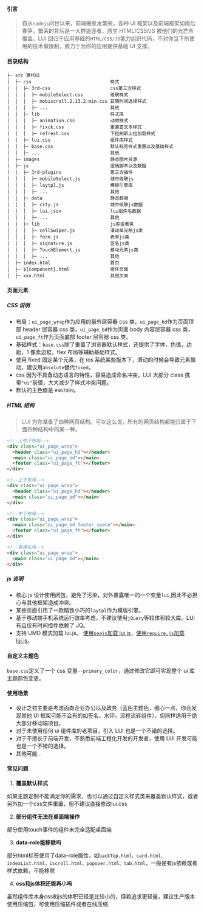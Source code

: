 #### 引言

> 自从`nodejs`问世以来，前端圈愈发繁荣，各种 UI 框架以及前端框架如雨后春笋。繁荣的背后是一大群追逐者，原生 HTML/CSS/JS 被他们的光芒所覆盖。LUI 回归于应用基础的`HTML/CSS/JS`能力组织代码，不对你当下所使用的技术做限制，致力于为你的应用提供基础 UI 支撑。

#### 目录结构

```
├─ src 源代码
│  ├─ css                             样式
│  │  ├─ 3rd-css                      css第三方样式
│  │  │  ├─ mobileSelect.css          级联样式
│  │  │  ├─ mobiscroll.2.13.2.min.css 日期时间选择样式
│  │  │  ├─ ...                       其他
│  │  ├─ lib                          样式库
│  │  │  ├─ animation.css             动效样式
│  │  │  ├─ fixck.css                 重置富文本样式
│  │  │  ├─ refresh.css               下拉刷新上拉加载样式
│  │  ├─ lui.css                      组件库样式
│  │  ├─ base.css                     默认标签样式重置以及基础样式
│  │  ├─ ...                          其他
│  ├─ images                          静态图片资源
│  ├─ js                              逻辑脚本以及数据
│  │  ├─ 3rd-plugins                  第三方插件
│  │  │  ├─ mobileSelect.js           城市级联js
│  │  │  ├─ laytpl.js                 模板引擎库
│  │  │  ├─ ...                       其他
│  │  ├─ data                         静态数据
│  │  │  ├─ city.js                   城市级联js数据
│  │  │  ├─ lui.json                  lui组件名数据
│  │  │  ├─ ...                       其他
│  │  ├─ lib                          js库或者类
│  │  │  ├─ cellSwiper.js             滑动单元格js类
│  │  │  ├─ form.js                   表单js类
│  │  │  ├─ signature.js              签名js类
│  │  │  ├─ TouchElement.js           移动元素js类
│  │  │  ├─ ...                       其他
│  ├─ index.html                      首页
│  ├─ ${component}.html               组件页面
│  ├─ xxx.html                        其他页面
```

#### 页面元素

##### CSS 说明

- 布局：`ui_page_wrap`作为应用的最外层容器 css 类，`ui_page_hd`作为页面顶部 header 层容器 css 类，`ui_page_bd`作为页面 body 内容层容器 css 类，`ui_page_ft`作为页面底部 footer 层容器 css 类。
- 基础样式：`base.css`除了重置了浏览器默认样式，还提供了字体，色值，边距，1 像素边框，flex 布局等辅助基础样式。
- 使用 fixed 固定某个元素，在 ios 系统某些版本下，滑动的时候会导致元素飘动，建议用`absolute`替代`fixed`。
- css 因为不具备动态语言的特性，容易造成命名冲突，LUI 大部分 class 携带`"ui"`前缀，大大减少了样式冲突问题。
- 默认的主色值是 `#467DB9`。

##### HTML 结构

> LUI 为你准备了四种网页结构。可以这么说，所有的网页结构都能归属于下面四种结构中的某一种。

```html
<!--上中下布局-->
<div class="ui_page_wrap">
  <header class="ui_page_hd"></header>
  <main class="ui_page_bd"></main>
  <footer class="ui_page_ft"></footer>
</div>

<!--上下布局-->
<div class="ui_page_wrap">
  <header class="ui_page_hd"></header>
  <main class="ui_page_bd"></main>
</div>

<!--中下布局-->
<div class="ui_page_wrap">
  <main class="ui_page_bd footer_space"></main>
  <footer class="ui_page_ft"></footer>
</div>

<!--普通布局-->
<div class="ui_page_wrap">
  <main class="ui_page_bd"></main>
</div>
```

##### js 说明

- 核心 js 设计使用闭包，避免了污染，对外暴露唯一的一个变量`lui`,因此不必担心与其他框架造成冲突。
- 某些页面引用了一款精致小巧的`laytpl`作为模版引擎。
- 基于移动端手机系统运行效率考虑，不建议使用`jQuery`等较体积较大库。LUI 有且仅有时间控件依赖了 JQ。
- 支持 UMD 模式加载 lui.js。 <a href="../demo-seajs.html">使用`seajs`加载 lui.js</a>，<a href="../demo-requirejs.html">使用`require.js`加载 lui.js</a>。

#### 自定义主题色

`base.css`定义了一个 css 变量`--primary_color`，通过修改它即可实现整个 ui 库主题颜色变更。

#### 使用场景

- 设计之初主要是考虑面向企业办公以及政务（蓝色主题色，细心一点，你会发现其他 UI 框架可能不会有的如签名，水印，流程流转组件），但同样适用于绝大部分移动端项目。
- 对于未使用任何 ui 组件库的老项目，引入 LUI 也是一个不错的选择。
- 对于不擅长于前端开发，不熟悉前端工程化开发的开发者，使用 LUI 开发可能也是一个不错的选择。
- 其他可能... 

#### 常见问题
 1. **覆盖默认样式** 

如果主题定制不能满足你的需求，也可以通过自定义样式类来覆盖默认样式，或者另外加一个css文件重置，但不建议直接修改lui.css 

2. **部分组件无法在桌面端操作** 

部分使用touch事件的组件未完全适配桌面端

3. **data-role能移除吗** 

部分html标签使用了data-role属性，如`backTop.html、card.html、indexList.html，iscroll.html、popover.html、tab.html`，一般是有js依赖或者样式依赖，不能移除 

4. **css和js体积还能再小吗** 

虽然组件库本身css和js的体积已经是比较小的，但若追求更轻量，建议生产版本使用压缩包，可使用压缩插件或者在线压缩
